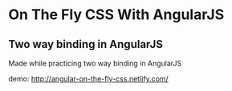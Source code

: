 # On The Fly CSS With AngularJS

## Two way binding in AngularJS

Made while practicing two way binding in AngularJS

demo: http://angular-on-the-fly-css.netlify.com/
